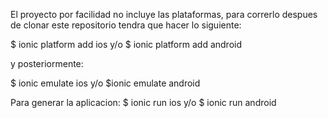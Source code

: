 El proyecto por facilidad no incluye las plataformas, para correrlo despues de clonar este repositorio tendra que hacer lo siguiente:

$ ionic platform add ios
y/o
$ ionic platform add android

y posteriormente:

$ ionic emulate ios
y/o
$ionic emulate android

Para generar la aplicacion:
$ ionic run ios
y/o
$ ionic run android
